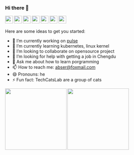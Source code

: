 ### Hi there 👋

<!--
**abserari/abserari** is a ✨ _special_ ✨ repository because its `README.md` (this file) appears on your GitHub profile.

Here are some ideas to get you started:
- 🔭 I’m currently working on ...
- 🌱 I’m currently learning ...
- 👯 I’m looking to collaborate on ...
- 🤔 I’m looking for help with ...
- 💬 Ask me about ...
- 📫 How to reach me: ...
- 😄 Pronouns: ...
- ⚡ Fun fact: ...
-->

<p> 
<a href="https://www.yuque.com/abser"><img src="https://img.shields.io/badge/Yuque-abser-brightgreen?&style=flat" height=25></a>
<a href="http://abserari.vercel.app/"><img src="https://img.shields.io/badge/-Wiki-green?&style=flat" height=25></a>
<a href="https://www.twitter.com/abser61207966"><img src="https://img.shields.io/badge/twitter-%231DA1F2.svg?&style=flat&logo=twitter&logoColor=white" height=25></a> <a href="https://www.linkedin.com/in/abser-ari-b518b4177/"><img src="https://img.shields.io/badge/linkedin-%230077B5.svg?&style=flat&logo=linkedin&logoColor=white" height=25></a> <a href="https://www.instagram.com/abserui/"><img src="https://img.shields.io/badge/instagram-%23E4405F.svg?&style=flat&logo=instagram&logoColor=white" height=25></a> <a href="https://medium.com/@abserari"><img src="https://img.shields.io/badge/medium-%2312100E.svg?&style=flat&logo=medium&logoColor=white" height=25></a> <a href="https://dev.to/abserari"><img src="https://img.shields.io/badge/DEV.TO-%230A0A0A.svg?&style=flat&logo=dev-dot-to&logoColor=white" height=25></a></p>

Here are some ideas to get you started:
- 🔭 I’m currently working on [pulse](https://github.com/silverswords/pulse)
- 🌱 I’m currently learning kubernetes, linux kernel
- 👯 I’m looking to collaborate on opensource project
- 🤔 I’m looking for help with getting a job in Chengdu
- 💬 Ask me about how to learn porgramming
- 📫 How to reach me: abser@foxmail.com
- 😄 Pronouns: he
- ⚡ Fun fact: TechCatsLab are a group of cats

<a href="https://github.com/abserari"><img align="left" height="200" src="https://github-readme-stats-abserari.vercel.app/api?username=abserari&show_icons=true&bg_color=30,e96443,904e95&title_color=fff&text_color=fff" /></a>

<a href="https://github.com/abserari"><img align="left" height="200" src="https://github-readme-stats-abserari.vercel.app/api/top-langs/?username=abserari&hide=html,css" /></a>

